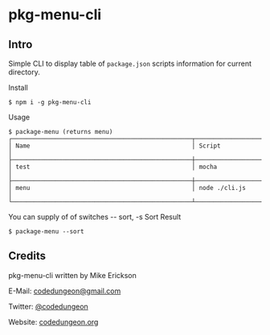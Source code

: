 # pkg-menu-cli

## Intro
Simple CLI to display table of `package.json` scripts information for current directory.


Install

```
$ npm i -g pkg-menu-cli
```

Usage

```
$ package-menu (returns menu)
┌──────────────────────────────────────────────────┬──────────────────────────────────────────────────┐
│ Name                                             │ Script                                           │
├──────────────────────────────────────────────────┼──────────────────────────────────────────────────┤
│ test                                             │ mocha                                            │
├──────────────────────────────────────────────────┼──────────────────────────────────────────────────┤
│ menu                                             │ node ./cli.js                                    │
└──────────────────────────────────────────────────┴──────────────────────────────────────────────────┘
```

You can supply of of switches
-- sort, -s   Sort Result

```
$ package-menu --sort
```

## Credits

pkg-menu-cli written by Mike Erickson

E-Mail: [codedungeon@gmail.com](mailto:codedungeon@gmail.com)

Twitter: [@codedungeon](http://twitter.com/codedungeon)

Website: [codedungeon.org](http://codedungeon.org)
